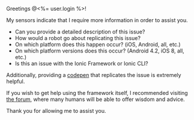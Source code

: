 Greetings @<%= user.login %>!

My sensors indicate that I require more information in order to assist you.

- Can you provide a detailed description of this issue?
- How would a robot go about replicating this issue?
- On which platform does this happen occur? (iOS, Android, all, etc.)
- On which platform versions does this occur? (Android 4.2, iOS 8, all, etc.)
- Is this an issue with the Ionic Framework or Ionic CLI?

Additionally, providing a [codepen](http://codepen.io/ionic/public-list/) that replicates the issue is extremely helpful.

If you wish to get help using the framework itself, I recommended visiting [the forum](http://forum.ionicframework.com), where many humans will be able to offer wisdom and advice.

Thank you for allowing me to assist you.

<span ionitron-needs-reply></span>
